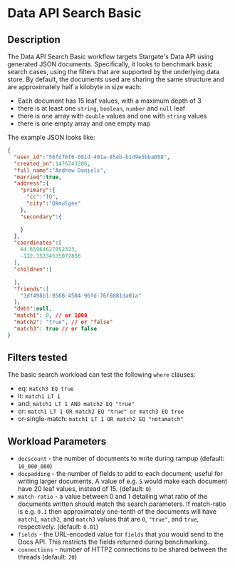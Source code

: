 # Data API Search Basic

## Description

The Data API Search Basic workflow targets Stargate's Data API using generated JSON documents. Specifically, it looks to benchmark basic search cases, using the filters that are supported by the underlying data store.
By default, the documents used are sharing the same structure and are approximately half a kilobyte in size each:

* Each document has 15 leaf values, with a maximum depth of 3
* there is at least one `string`, `boolean`, `number` and `null` leaf
* there is one array with `double` values and one with `string` values
* there is one empty array and one empty map

The example JSON looks like:

```json
{
  "user_id":"56fd76f6-081d-401a-85eb-b1d9e5bba058",
  "created_on":1476743286,
  "full_name":"Andrew Daniels",
  "married":true,
  "address":{
    "primary":{
      "cc":"IO",
      "city":"Okmulgee"
    },
    "secondary":{

    }
  },
  "coordinates":[
    64.65964627052323,
    -122.35334535072856
  ],
  "children":[

  ],
  "friends":[
    "3df498b1-9568-4584-96fd-76f6081da01a"
  ],
  "debt":null,
  "match1": 0, // or 1000
  "match2": "true", // or "false"
  "match3": true // or false
}
```

## Filters tested

The basic search workload can test the following `where` clauses:
- eq: `match3 EQ true`
- lt: `match1 LT 1`
- and: `match1 LT 1 AND match2 EQ "true"`
- or: `match1 LT 1 OR match2 EQ "true" or match3 EQ true`
- or-single-match: `match1 LT 1 OR match2 EQ "notamatch"`

## Workload Parameters

- `docscount` - the number of documents to write during rampup (default: `10_000_000`)
- `docpadding` - the number of fields to add to each document; useful for writing larger documents. A value of e.g. `5` would make each document have 20 leaf values, instead of 15. (default: `0`)
- `match-ratio` - a value between 0 and 1 detailing what ratio of the documents written should match the search parameters. If match-ratio is e.g. `0.1` then approximately one-tenth of the documents will have `match1`, `match2`, and `match3` values that are `0`, `"true"`, and `true`, respectively. (default: `0.01`)
- `fields` - the URL-encoded value for `fields` that you would send to the Docs API. This restricts the fields returned during benchmarking.
- `connections` - number of HTTP2 connections to be shared between the threads (default: `20`) 


